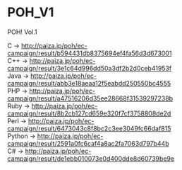 POH_V1
======

POH! Vol.1

C      -> http://paiza.jp/poh/ec-campaign/result/b594431db8375694ef4fa56d3d673001<br>
C++    -> http://paiza.jp/poh/ec-campaign/result/3e1c64d996dd50a3df2b2d0ceb41953f<br>
Java   -> http://paiza.jp/poh/ec-campaign/result/abb3e18aeaa12f5eabdd250550bc4555<br>
PHP    -> http://paiza.jp/poh/ec-campaign/result/a47516206d35ee28668f31539297238b<br>
Ruby   -> http://paiza.jp/poh/ec-campaign/result/8b2cb127cd659e320f7cf3758808de2d<br>
Perl   -> http://paiza.jp/poh/ec-campaign/result/6473043c8f8bc2c3ee3049fc66daf815<br>
Python -> http://paiza.jp/poh/ec-campaign/result/2591a0fc6caf4a8ac2fa7063d797b44b<br>
C#     -> http://paiza.jp/poh/ec-campaign/result/de1ebb010073e0d400dde8d60739be9e<br>
